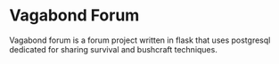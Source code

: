 # Vagabond Forum
Vagabond forum is a forum project written in flask that uses postgresql dedicated for sharing survival and bushcraft techniques.